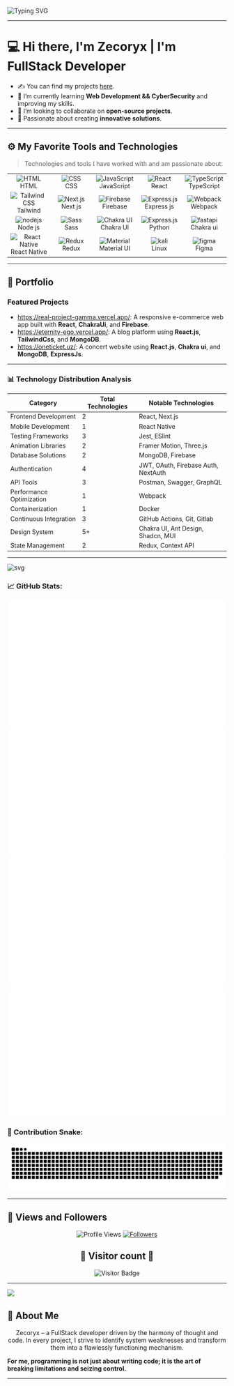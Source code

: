 ![Typing SVG](https://readme-typing-svg.herokuapp.com?font=Fira+Code&color=3A9CDF&size=30&weight=700&lines=Hi+there,+I'm+Lazizbek+Abdullayev;I'm+Zecoryx!)

---

#  💻 Hi there, I'm Zecoryx | I'm FullStack Developer   
- ✍ You can find my projects [here](#portfolio).  
- 🌱 I’m currently learning **Web Development && CyberSecurity** and improving my skills.  
- 👯 I’m looking to collaborate on **open-source projects**.  
- 🚀 Passionate about creating **innovative solutions**.

---

## ⚙️ My Favorite Tools and Technologies

> Technologies and tools I have worked with and am passionate about:

<table>
  <tr>
    <td align="center" width="96"><img src="https://skillicons.dev/icons?i=html" width="48" alt="HTML" /><br>HTML</td>
    <td align="center" width="96"><img src="https://skillicons.dev/icons?i=css" width="48" alt="CSS" /><br>CSS</td>
    <td align="center" width="96"><img src="https://skillicons.dev/icons?i=js" width="48" alt="JavaScript" /><br>JavaScript</td>
    <td align="center" width="96"><img src="https://skillicons.dev/icons?i=react" width="48" alt="React" /><br>React</td>
    <td align="center" width="96"><img src="https://skillicons.dev/icons?i=ts" width="48" alt="TypeScript" /><br>TypeScript</td>
  </tr>
  <tr>
    <td align="center" width="96"><img src="https://skillicons.dev/icons?i=tailwind" width="48" alt="Tailwind CSS" /><br>Tailwind</td>
    <td align="center" width="96"><img src="https://skillicons.dev/icons?i=nextjs" width="48" alt="Next.js" /><br>Next js</td>
    <td align="center" width="96"><img src="https://skillicons.dev/icons?i=firebase" width="48" alt="Firebase" /><br>Firebase</td>
    <td align="center" width="96"><img src="https://skillicons.dev/icons?i=express" width="48" alt="Express.js" /><br>Express js</td>
    <td align="center" width="96"><img src="https://skillicons.dev/icons?i=webpack" width="48" alt="Webpack" /><br>Webpack</td>
  </tr>
  <tr>
    <td align="center" width="96"><img src="https://skillicons.dev/icons?i=nodejs" width="48" alt="nodejs" /><br>Node js</td>
    <td align="center" width="96"><img src="https://skillicons.dev/icons?i=sass" width="48" alt="Sass" /><br>Sass</td>
    <td align="center" width="96"><img src="https://files.raycast.com/7oaucgd6fh2sjztkc0q999qoyfy4" width="48" alt="Chakra UI" /><br>Chakra UI</td>
    <td align="center" width="96"><img src="https://skillicons.dev/icons?i=py" width="48" alt="Express.js" /><br>Python</td>
    <td align="center" width="96"><img src="https://skillicons.dev/icons?i=fastapi" width="48" alt="fastapi" /><br>Chakra ui</td>
  </tr>
  <tr>
    <td align="center" width="96"><img src="https://cdn.worldvectorlogo.com/logos/react-native-1.svg" width="48" alt="React Native" /><br>React Native</td>
    <td align="center" width="96"><img src="https://skillicons.dev/icons?i=redux" width="48" alt="Redux" /><br>Redux</td>
    <td align="center" width="96"><img src="https://skillicons.dev/icons?i=materialui" width="48" alt="Material" /><br>Material UI</td>
    <td align="center" width="96"><img src="https://skillicons.dev/icons?i=kali" width="48" alt="kali" /><br>Linux</td>
    <td align="center" width="96"><img src="https://skillicons.dev/icons?i=figma" width="48" alt="figma" /><br>Figma</td>
  </tr>
</table>

---

## 📂 Portfolio

### Featured Projects  
- https://real-project-gamma.vercel.app/: A responsive e-commerce web app built with **React**, **ChakraUi**, and **Firebase**.  
- https://eternity-ego.vercel.app/: A blog platform using **React.js**, **TailwindCss**, and **MongoDB**.
- https://oneticket.uz/: A concert website using **React.js**, **Chakra ui**, and **MongoDB**, **ExpressJs**.

---

### 📊 Technology Distribution Analysis

| Category               | Total Technologies | Notable Technologies                         |
|------------------------|-------------------|---------------------------------------------|
| Frontend Development  | 2                 | React, Next.js                              |
| Mobile Development    | 1                 | React Native                               |
| Testing Frameworks    | 3                 | Jest, ESlint                               |
| Animation Libraries   | 2                 | Framer Motion, Three.js                    |
| Database Solutions    | 2                 | MongoDB, Firebase                          |
| Authentication        | 4                 | JWT, OAuth, Firebase Auth, NextAuth        |
| API Tools            | 3                  | Postman, Swagger, GraphQL                  |
| Performance Optimization | 1              | Webpack                                    |
| Containerization      | 1                 | Docker                                     |
| Continuous Integration| 3                 | GitHub Actions, Git, Gitlab                |
| Design System        | 5+                 | Chakra UI, Ant Design, Shadcn, MUI |
| State Management      | 2                 | Redux, Context API                         |

---

![svg](https://raw.githubusercontent.com/yoshi389111/github-profile-3d-contrib/main/docs/demo/profile-night-green.svg)

### 📈 GitHub Stats:

![GitHub Stats](https://raw.githubusercontent.com/vaxerski/github-stats/master/generated/overview.svg#gh-dark-mode-only)
![GitHub Stats](https://raw.githubusercontent.com/vaxerski/github-stats/master/generated/overview.svg#gh-light-mode-only)
![GitHub Languages](https://raw.githubusercontent.com/vaxerski/github-stats/master/generated/languages.svg#gh-dark-mode-only)
![GitHub Languages](https://raw.githubusercontent.com/vaxerski/github-stats/master/generated/languages.svg#gh-light-mode-only)

### 🐍 Contribution Snake:

![Snake GIF](https://github.com/Platane/snk/raw/output/github-contribution-grid-snake.svg)

---

## 👀 Views and Followers  

<p align="center">
  <img src="https://komarev.com/ghpvc/?username=Zecoryx&color=gray&style=flat" alt="Profile Views" />
  <a href="https://github.com/Zecoryx?tab=followers">
    <img src="https://img.shields.io/github/followers/Zecoryx?label=Follow&style=social&color=blue" alt="Followers" />
  </a>
</p>

<div align="center">
  <h2 align="center">💛 Visitor count 💛</h2>
  <img src="https://hits.seeyoufarm.com/api/count/incr/badge.svg?url=https://yourwebsite.com&count_bg=%2379C83D&title_bg=%23555555&icon=&icon_color=%23E7E7E7&title=visitors&edge_flat=false" alt="Visitor Badge" />
</div>

---
<img src="https://user-images.githubusercontent.com/74038190/213910845-af37a709-8995-40d6-be59-724526e3c3d7.gif" width="900">

## 📜 About Me

<p align="center">
Zecoryx – a FullStack developer driven by the harmony of thought and code. In every project,
I strive to identify system weaknesses and transform them into a flawlessly functioning mechanism.

**For me, programming is not just about writing code; it is the art of breaking limitations and seizing control.**
</p>

---
